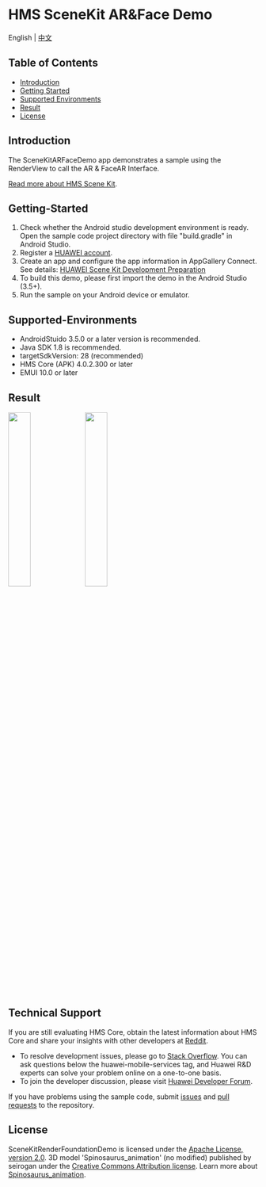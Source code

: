 # HMS SceneKit AR&Face Demo
English | [中文](README_ZH.md)
## Table of Contents

* [Introduction](#introduction)
* [Getting Started](#getting-started)
* [Supported Environments](#supported-environments)
* [Result](#result)
* [License](#license)

## Introduction

The SceneKitARFaceDemo app demonstrates a sample using the RenderView to call the AR & FaceAR  Interface.

[Read more about HMS Scene Kit](<https://developer.huawei.com/consumer/en/hms/huawei-scenekit>).

## Getting-Started

1. Check whether the Android studio development environment is ready. Open the sample code project directory with file "build.gradle" in Android Studio.
2. Register a [HUAWEI account](https://developer.huawei.com/consumer/en/).
3. Create an app and configure the app information in AppGallery Connect.
See details: [HUAWEI Scene Kit Development Preparation](https://developer.huawei.com/consumer/en/doc/development/graphics-Guides/dev-process-0000001064186384)
4. To build this demo, please first import the demo in the Android Studio (3.5+).
5. Run the sample on your Android device or emulator.

## Supported-Environments

* AndroidStuido 3.5.0 or a later version is recommended.
* Java SDK 1.8 is recommended.
* targetSdkVersion: 28 (recommended)
* HMS Core (APK) 4.0.2.300 or later
* EMUI 10.0 or later

## Result

<img src="SceneKitARFaceDemo/ARView.gif" width = 30% height = 30%>
<img src="SceneKitARFaceDemo/FaceView.gif" width = 30% height = 30%>

## Technical Support

If you are still evaluating HMS Core, obtain the latest information about HMS Core and share your insights with other developers at [Reddit](https://www.reddit.com/r/HuaweiDevelopers/.).

- To resolve development issues, please go to [Stack Overflow](https://stackoverflow.com/questions/tagged/huawei-mobile-services?tab=Votes). You can ask questions below the huawei-mobile-services tag, and Huawei R&D experts can solve your problem online on a one-to-one basis.
- To join the developer discussion, please visit [Huawei Developer Forum](https://forums.developer.huawei.com/forumPortal/en/forum/hms-core).

If you have problems using the sample code, submit [issues](https://github.com/HMS-Core/hms-scene-ar-face-demo/issues) and [pull requests](https://github.com/HMS-Core/hms-scene-ar-face-demo/pulls) to the repository.

## License

SceneKitRenderFoundationDemo is licensed under the [Apache License, version 2.0](http://www.apache.org/licenses/LICENSE-2.0).
3D model 'Spinosaurus_animation' (no modified) published by seirogan under the [Creative Commons Attribution license](https://creativecommons.org/licenses/by/4.0/legalcode).
Learn more about [Spinosaurus_animation](https://sketchfab.com/3d-models/spinosaurus-animation-c11709dbf9e3472f9533343f1f342564).
